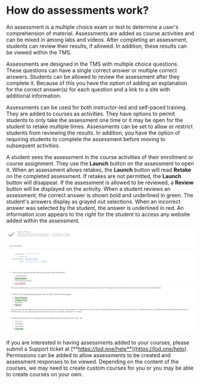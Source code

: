 # How do assessments work?

An assessment is a multiple choice exam or test to determine a user's comprehension of material. Assessments are added as course activities and can be mixed in among labs and videos. After completing an assessment, students can review their results, if allowed. In addition, these results can be viewed within the TMS.

Assessments are designed in the TMS with multiple choice questions. These questions can have a single correct answer or multiple correct answers. Students can be allowed to review the assessment after they complete it. Because of this you have the option of adding an explanation for the correct answer(s) for each question and a link to a site with additional information.

Assessments can be used for both instructor-led and self-paced training. They are added to courses as activities. They have options to permit students to only take the assessment one time or it may be open for the student to retake multiple times. Assessments can be set to allow or restrict students from reviewing the results. In addition, you have the option of requiring students to complete the assessment before moving to subsequent activities.

A student sees the assessment in the course activities of their enrollment or course assignment. They use the **Launch** button on the assessment to open it. When an assessment allows retakes, the **Launch** button will read **Retake** on the completed assessment. If retakes are not permitted, the **Launch** button will disappear. If the assessment is allowed to be reviewed, a **Review** button will be displayed on the activity. When a student reviews an assessment, the correct answer is shown bold and underlined in green. The student's answers display as grayed out selections. When an incorrect answer was selected by the student, the answer is underlined in red. An information icon appears to the right for the student to access any website added within the assessment.

![](/tms/images/assess-response.png)

If you are interested in having assessments added to your courses, please submit a Support ticket at [**https://lod.one/help**](https://lod.one/help). Permissions can be added to allow assessments to be created and assessment responses to be viewed. Depending on the content of the courses, we may need to create custom courses for you or you may be able to create courses on your own.
